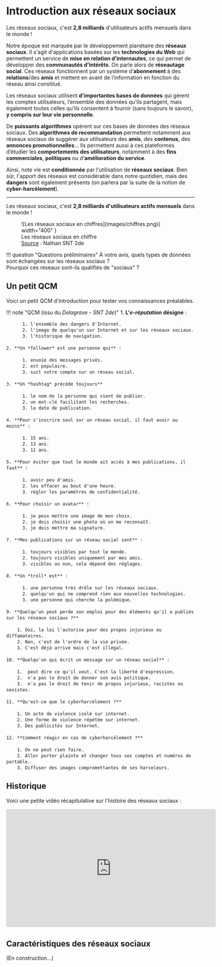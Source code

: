# Introduction aux réseaux sociaux

Les réseaux sociaux, c'est **2,8 milliards** d'utilisateurs actifs mensuels dans le monde !

Notre époque est marquée par le développement planétaire des **réseaux sociaux**. Il s'agit d'applications basées sur les **technologies du Web** qui permettent un service de **mise en relation d’internautes**, ce qui permet de développer des **communautés d’intérêts**. On parle alors de **réseautage social**. Ces réseaux fonctionnent par un système d’**abonnement** à des **relations**/des **amis** et mettent en avant de l’information en fonction du réseau ainsi constitué.

Les réseaux sociaux utilisent **d’importantes bases de données** qui gèrent les comptes utilisateurs, l’ensemble des données qu’ils partagent, mais également toutes celles qu’ils consentent à fournir (sans toujours le savoir), **y compris sur leur vie personnelle**.

De **puissants algorithmes** opèrent sur ces bases de données des réseaux sociaux. Des **algorithmes de recommandation** permettent notamment aux réseaux sociaux de suggérer aux utilisateurs des **amis**, des **contenus**, des **annonces promotionnelles**... Ils permettent aussi à ces plateformes d’étudier les **comportements des utilisateurs**, notamment à des **fins commerciales**, **politiques** ou d’**amélioration du service**.

Ainsi, note vie est **conditionnée** par l'utilisation de **réseaux sociaux**. Bien sûr, l'apport des réseaux est considérable dans notre quotidien, mais des **dangers** sont également présents (on parlera par la suite de la notion de **cyber-harcèlement**).

---

Les réseaux sociaux, c'est **2,8 milliards d'utilisateurs actifs mensuels** dans le monde !

<figure markdown>
  ![Les réseaux sociaux en chiffres](images/chiffres.png){ width="400" }
  <figcaption>Les réseaux sociaux en chiffre<br/><u>Source</u> : Nathan SNT 2de</figcaption>
</figure>

!!! question "Questions préliminaires"
    À votre avis, quels types de données sont échangées sur les réseaux sociaux ?  
    Pourquoi ces réseaux sont-ils qualifiés de "sociaux" ?

## Un petit QCM

Voici un petit QCM d'introduction pour tester vos connaissances préalables.

!!! note "QCM (issu du *Delagrave - SNT 2de*)"
    1. **L'*e-réputation* désigne** :

          1. l'ensemble des dangers d'Internet.
          2. l'image de quelqu'un sur Internet et sur les réseaux sociaux.
          3. l'historique de navigation.

    2. **Un *follower* est une personne qui** :
   
          1. envoie des messages privés.
          2. est populaire.
          3. suit votre compte sur un réseau social.

    3. **Un *hashtag* précède toujours**

          1. le nom de la personne qui vient de publier.
          2. un mot-clé facilitant les recherches.
          3. la date de publication.

    4. **Pour s'inscrire seul sur un réseau social, il faut avoir au moins** :

          1. 15 ans.
          2. 13 ans.
          3. 11 ans.

    5. **Pour éviter que tout le monde ait accès à mes publications, il faut** :

          1. avoir peu d'amis.
          2. les effacer au bout d'une heure.
          3. régler les paramètres de confidentialité.

    6. **Pour choisir un avatar** :

          1. je peux mettre une image de mon choix.
          2. je dois choisir une photo où on me reconnaît.
          3. je dois mettre ma signature.

    7. **Mes publications sur un réseau social sont** :
   
          1. toujours visibles par tout le monde.
          2. toujours visibles uniquement par mes amis.
          3. visibles ou non, cela dépend des réglages.

    8. **Un *troll* est** :

          1. une personne très drôle sur les réseaux sociaux.
          2. quelqu'un qui ne comprend rien aux nouvelles technologies.
          3. une personne qui cherche la polémique.

    9. **Quelqu'un peut perde son emploi pour des éléments qu'il a publiés sur les réseaux sociaux ?**

        1. Oui, la loi l'autorise pour des propos injurieux ou diffamatoires.
        2. Non, c'est de l'ordre de la vie privée.
        3. C'est déjà arrivé mais c'est illégal.

    10. **Quelqu'un qui écrit un message sur un réseau social** :

        1.  peut dire ce qu'il veut. C'est la liberté d'expression.
        2.  n'a pas le droit de donner son avis politique.
        3.  n'a pas le droit de tenir de propos injurieux, racistes ou sexistes.

    11. **Qu'est-ce que le cyberharcèlement ?**

        1. Un acte de violence isolé sur internet.
        2. Une forme de violence répétée sur internet.
        3. Des publicités sur Internet.

    12. **Comment réagir en cas de cyberharcèlement ?**

        1. On ne peut rien faire.
        2. Aller porter plainte et changer tous ses comptes et numéros de portable.
        3. Diffuser des images compromettantes de ses harceleurs.

## Historique

Voici une petite vidéo récapitulative sur l'histoire des réseaux sociaux :

<iframe width="560" height="315" src="https://www.youtube.com/embed/aA_NZdasOg4?si=FXC4fCQhN0fpcOJY" title="YouTube video player" frameborder="0" allow="accelerometer; autoplay; clipboard-write; encrypted-media; gyroscope; picture-in-picture; web-share" allowfullscreen></iframe>

## Caractéristiques des réseaux sociaux

(En construction...)